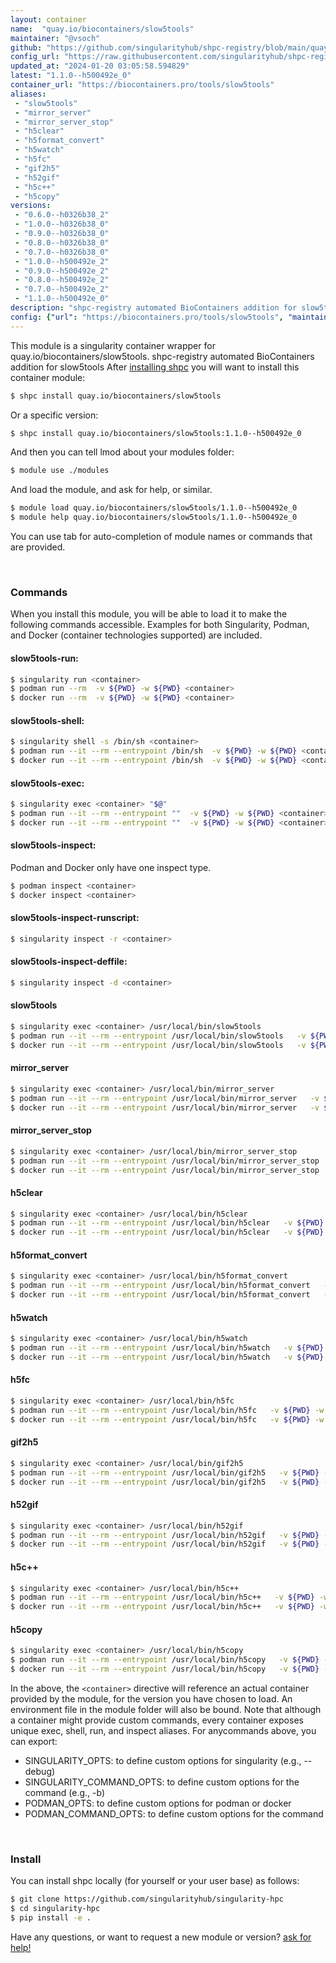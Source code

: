 ```yaml
---
layout: container
name:  "quay.io/biocontainers/slow5tools"
maintainer: "@vsoch"
github: "https://github.com/singularityhub/shpc-registry/blob/main/quay.io/biocontainers/slow5tools/container.yaml"
config_url: "https://raw.githubusercontent.com/singularityhub/shpc-registry/main/quay.io/biocontainers/slow5tools/container.yaml"
updated_at: "2024-01-20 03:05:58.594829"
latest: "1.1.0--h500492e_0"
container_url: "https://biocontainers.pro/tools/slow5tools"
aliases:
 - "slow5tools"
 - "mirror_server"
 - "mirror_server_stop"
 - "h5clear"
 - "h5format_convert"
 - "h5watch"
 - "h5fc"
 - "gif2h5"
 - "h52gif"
 - "h5c++"
 - "h5copy"
versions:
 - "0.6.0--h0326b38_2"
 - "1.0.0--h0326b38_0"
 - "0.9.0--h0326b38_0"
 - "0.8.0--h0326b38_0"
 - "0.7.0--h0326b38_0"
 - "1.0.0--h500492e_2"
 - "0.9.0--h500492e_2"
 - "0.8.0--h500492e_2"
 - "0.7.0--h500492e_2"
 - "1.1.0--h500492e_0"
description: "shpc-registry automated BioContainers addition for slow5tools"
config: {"url": "https://biocontainers.pro/tools/slow5tools", "maintainer": "@vsoch", "description": "shpc-registry automated BioContainers addition for slow5tools", "latest": {"1.1.0--h500492e_0": "sha256:2c08ef8a9cdb96a848d216e6dcad45df91a0a1060ef2f16602b441751c3b4b84"}, "tags": {"0.6.0--h0326b38_2": "sha256:fa2549fa31797e890061e4e6c911d2d378486cf17f6e98adeb93f17500e5cdca", "1.0.0--h0326b38_0": "sha256:90f91ba8044f03abbe5fbfc26d59d59238a335b15ca0bbee4c78ee9af2f344bb", "0.9.0--h0326b38_0": "sha256:19de6d9091eb7b94692378a04127193cd49c5161d021363b57fef29293afa5f0", "0.8.0--h0326b38_0": "sha256:04b7875daa1314c2f8d4d5fffeb6b58e6391be2b69a704379453c3596ac88d21", "0.7.0--h0326b38_0": "sha256:179fa0baacc5088811445883d0867358899b69f7ec2bbebad607a28199a3c510", "1.0.0--h500492e_2": "sha256:b49bda78b104cf8a27f41cfec9355d4dfcc7926f72a9cf68ee2e818a9d0f2ae5", "0.9.0--h500492e_2": "sha256:07db5f4a67c5df285b9e32bb49dfe26ccd03766b60f51ec564a5a9535423a76b", "0.8.0--h500492e_2": "sha256:ce7670e7d0e14748524064882264ace57835657c193a4fabf253d0f50f74e190", "0.7.0--h500492e_2": "sha256:1a12a508d1a79311ba0577225222a84ce8c2ea4d61e66ff75e7a5417769ebd05", "1.1.0--h500492e_0": "sha256:2c08ef8a9cdb96a848d216e6dcad45df91a0a1060ef2f16602b441751c3b4b84"}, "docker": "quay.io/biocontainers/slow5tools", "aliases": {"slow5tools": "/usr/local/bin/slow5tools", "mirror_server": "/usr/local/bin/mirror_server", "mirror_server_stop": "/usr/local/bin/mirror_server_stop", "h5clear": "/usr/local/bin/h5clear", "h5format_convert": "/usr/local/bin/h5format_convert", "h5watch": "/usr/local/bin/h5watch", "h5fc": "/usr/local/bin/h5fc", "gif2h5": "/usr/local/bin/gif2h5", "h52gif": "/usr/local/bin/h52gif", "h5c++": "/usr/local/bin/h5c++", "h5copy": "/usr/local/bin/h5copy"}}
---
```


This module is a singularity container wrapper for quay.io/biocontainers/slow5tools.
shpc-registry automated BioContainers addition for slow5tools
After [installing shpc](#install) you will want to install this container module:


```bash
$ shpc install quay.io/biocontainers/slow5tools
```

Or a specific version:

```bash
$ shpc install quay.io/biocontainers/slow5tools:1.1.0--h500492e_0
```

And then you can tell lmod about your modules folder:

```bash
$ module use ./modules
```

And load the module, and ask for help, or similar.

```bash
$ module load quay.io/biocontainers/slow5tools/1.1.0--h500492e_0
$ module help quay.io/biocontainers/slow5tools/1.1.0--h500492e_0
```

You can use tab for auto-completion of module names or commands that are provided.

<br>

### Commands

When you install this module, you will be able to load it to make the following commands accessible.
Examples for both Singularity, Podman, and Docker (container technologies supported) are included.

#### slow5tools-run:

```bash
$ singularity run <container>
$ podman run --rm  -v ${PWD} -w ${PWD} <container>
$ docker run --rm  -v ${PWD} -w ${PWD} <container>
```

#### slow5tools-shell:

```bash
$ singularity shell -s /bin/sh <container>
$ podman run --it --rm --entrypoint /bin/sh  -v ${PWD} -w ${PWD} <container>
$ docker run --it --rm --entrypoint /bin/sh  -v ${PWD} -w ${PWD} <container>
```

#### slow5tools-exec:

```bash
$ singularity exec <container> "$@"
$ podman run --it --rm --entrypoint ""  -v ${PWD} -w ${PWD} <container> "$@"
$ docker run --it --rm --entrypoint ""  -v ${PWD} -w ${PWD} <container> "$@"
```

#### slow5tools-inspect:

Podman and Docker only have one inspect type.

```bash
$ podman inspect <container>
$ docker inspect <container>
```

#### slow5tools-inspect-runscript:

```bash
$ singularity inspect -r <container>
```

#### slow5tools-inspect-deffile:

```bash
$ singularity inspect -d <container>
```


#### slow5tools

```bash
$ singularity exec <container> /usr/local/bin/slow5tools
$ podman run --it --rm --entrypoint /usr/local/bin/slow5tools   -v ${PWD} -w ${PWD} <container> -c " $@"
$ docker run --it --rm --entrypoint /usr/local/bin/slow5tools   -v ${PWD} -w ${PWD} <container> -c " $@"
```


#### mirror_server

```bash
$ singularity exec <container> /usr/local/bin/mirror_server
$ podman run --it --rm --entrypoint /usr/local/bin/mirror_server   -v ${PWD} -w ${PWD} <container> -c " $@"
$ docker run --it --rm --entrypoint /usr/local/bin/mirror_server   -v ${PWD} -w ${PWD} <container> -c " $@"
```


#### mirror_server_stop

```bash
$ singularity exec <container> /usr/local/bin/mirror_server_stop
$ podman run --it --rm --entrypoint /usr/local/bin/mirror_server_stop   -v ${PWD} -w ${PWD} <container> -c " $@"
$ docker run --it --rm --entrypoint /usr/local/bin/mirror_server_stop   -v ${PWD} -w ${PWD} <container> -c " $@"
```


#### h5clear

```bash
$ singularity exec <container> /usr/local/bin/h5clear
$ podman run --it --rm --entrypoint /usr/local/bin/h5clear   -v ${PWD} -w ${PWD} <container> -c " $@"
$ docker run --it --rm --entrypoint /usr/local/bin/h5clear   -v ${PWD} -w ${PWD} <container> -c " $@"
```


#### h5format_convert

```bash
$ singularity exec <container> /usr/local/bin/h5format_convert
$ podman run --it --rm --entrypoint /usr/local/bin/h5format_convert   -v ${PWD} -w ${PWD} <container> -c " $@"
$ docker run --it --rm --entrypoint /usr/local/bin/h5format_convert   -v ${PWD} -w ${PWD} <container> -c " $@"
```


#### h5watch

```bash
$ singularity exec <container> /usr/local/bin/h5watch
$ podman run --it --rm --entrypoint /usr/local/bin/h5watch   -v ${PWD} -w ${PWD} <container> -c " $@"
$ docker run --it --rm --entrypoint /usr/local/bin/h5watch   -v ${PWD} -w ${PWD} <container> -c " $@"
```


#### h5fc

```bash
$ singularity exec <container> /usr/local/bin/h5fc
$ podman run --it --rm --entrypoint /usr/local/bin/h5fc   -v ${PWD} -w ${PWD} <container> -c " $@"
$ docker run --it --rm --entrypoint /usr/local/bin/h5fc   -v ${PWD} -w ${PWD} <container> -c " $@"
```


#### gif2h5

```bash
$ singularity exec <container> /usr/local/bin/gif2h5
$ podman run --it --rm --entrypoint /usr/local/bin/gif2h5   -v ${PWD} -w ${PWD} <container> -c " $@"
$ docker run --it --rm --entrypoint /usr/local/bin/gif2h5   -v ${PWD} -w ${PWD} <container> -c " $@"
```


#### h52gif

```bash
$ singularity exec <container> /usr/local/bin/h52gif
$ podman run --it --rm --entrypoint /usr/local/bin/h52gif   -v ${PWD} -w ${PWD} <container> -c " $@"
$ docker run --it --rm --entrypoint /usr/local/bin/h52gif   -v ${PWD} -w ${PWD} <container> -c " $@"
```


#### h5c++

```bash
$ singularity exec <container> /usr/local/bin/h5c++
$ podman run --it --rm --entrypoint /usr/local/bin/h5c++   -v ${PWD} -w ${PWD} <container> -c " $@"
$ docker run --it --rm --entrypoint /usr/local/bin/h5c++   -v ${PWD} -w ${PWD} <container> -c " $@"
```


#### h5copy

```bash
$ singularity exec <container> /usr/local/bin/h5copy
$ podman run --it --rm --entrypoint /usr/local/bin/h5copy   -v ${PWD} -w ${PWD} <container> -c " $@"
$ docker run --it --rm --entrypoint /usr/local/bin/h5copy   -v ${PWD} -w ${PWD} <container> -c " $@"
```



In the above, the `<container>` directive will reference an actual container provided
by the module, for the version you have chosen to load. An environment file in the
module folder will also be bound. Note that although a container
might provide custom commands, every container exposes unique exec, shell, run, and
inspect aliases. For anycommands above, you can export:

 - SINGULARITY_OPTS: to define custom options for singularity (e.g., --debug)
 - SINGULARITY_COMMAND_OPTS: to define custom options for the command (e.g., -b)
 - PODMAN_OPTS: to define custom options for podman or docker
 - PODMAN_COMMAND_OPTS: to define custom options for the command

<br>

### Install

You can install shpc locally (for yourself or your user base) as follows:

```bash
$ git clone https://github.com/singularityhub/singularity-hpc
$ cd singularity-hpc
$ pip install -e .
```

Have any questions, or want to request a new module or version? [ask for help!](https://github.com/singularityhub/singularity-hpc/issues)
